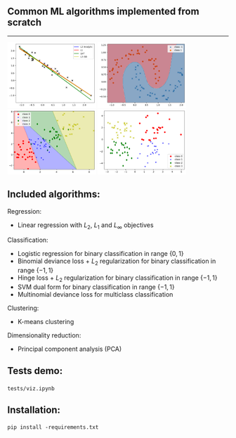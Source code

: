 ## Common ML algorithms implemented from scratch
------------------------------------------------
<img src="images/LinReg.png" width="40%"/> <img src="images/BinClass.png" width="40%"/> <img src="images/MulClass.png" width="40%"/> <img src="images/Kmeans.png" width="40%"/>

## Included algorithms:
Regression:
* Linear regression with $L_2$, $L_1$ and $L_{\infty}$ objectives

Classification:
* Logistic regression for binary classification in range $\{0,1\}$
* Binomial deviance loss + $L_2$ regularization for binary classification in range $\{-1,1\}$
* Hinge loss + $L_2$ regularization for binary classification in range $\{-1,1\}$
* SVM dual form for binary classification in range $\{-1,1\}$
* Multinomial deviance loss for multiclass classification

Clustering:
* K-means clustering

Dimensionality reduction:
* Principal component analysis (PCA)

## Tests demo:
`tests/viz.ipynb`

## Installation:
```
pip install -requirements.txt
```
